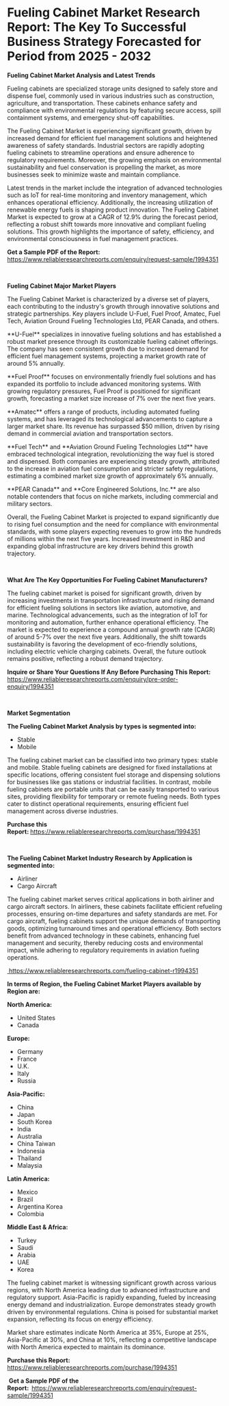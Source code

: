 <p><h1>Fueling Cabinet Market Research Report: The Key To Successful Business Strategy Forecasted for Period from 2025 - 2032</h1></p><p><strong>Fueling Cabinet Market Analysis and Latest Trends</strong></p>
<p><p>Fueling cabinets are specialized storage units designed to safely store and dispense fuel, commonly used in various industries such as construction, agriculture, and transportation. These cabinets enhance safety and compliance with environmental regulations by featuring secure access, spill containment systems, and emergency shut-off capabilities. </p><p>The Fueling Cabinet Market is experiencing significant growth, driven by increased demand for efficient fuel management solutions and heightened awareness of safety standards. Industrial sectors are rapidly adopting fueling cabinets to streamline operations and ensure adherence to regulatory requirements. Moreover, the growing emphasis on environmental sustainability and fuel conservation is propelling the market, as more businesses seek to minimize waste and maintain compliance.</p><p>Latest trends in the market include the integration of advanced technologies such as IoT for real-time monitoring and inventory management, which enhances operational efficiency. Additionally, the increasing utilization of renewable energy fuels is shaping product innovation. The Fueling Cabinet Market is expected to grow at a CAGR of 12.9% during the forecast period, reflecting a robust shift towards more innovative and compliant fueling solutions. This growth highlights the importance of safety, efficiency, and environmental consciousness in fuel management practices.</p></p>
<p><strong>Get a Sample PDF of the Report:&nbsp;</strong> <a href="https://www.reliableresearchreports.com/enquiry/request-sample/1994351?utm_campaign=2202&utm_medium=2&utm_source=Github&utm_content=ia&utm_term=12042025&utm_id=fueling-cabinet">https://www.reliableresearchreports.com/enquiry/request-sample/1994351</a></p>
<p>&nbsp;</p>
<p><strong>Fueling Cabinet Major Market Players</strong></p>
<p><p>The Fueling Cabinet Market is characterized by a diverse set of players, each contributing to the industry's growth through innovative solutions and strategic partnerships. Key players include U-Fuel, Fuel Proof, Amatec, Fuel Tech, Aviation Ground Fueling Technologies Ltd, PEAR Canada, and others.</p><p>**U-Fuel** specializes in innovative fueling solutions and has established a robust market presence through its customizable fueling cabinet offerings. The company has seen consistent growth due to increased demand for efficient fuel management systems, projecting a market growth rate of around 5% annually.</p><p>**Fuel Proof** focuses on environmentally friendly fuel solutions and has expanded its portfolio to include advanced monitoring systems. With growing regulatory pressures, Fuel Proof is positioned for significant growth, forecasting a market size increase of 7% over the next five years.</p><p>**Amatec** offers a range of products, including automated fueling systems, and has leveraged its technological advancements to capture a larger market share. Its revenue has surpassed $50 million, driven by rising demand in commercial aviation and transportation sectors.</p><p>**Fuel Tech** and **Aviation Ground Fueling Technologies Ltd** have embraced technological integration, revolutionizing the way fuel is stored and dispensed. Both companies are experiencing steady growth, attributed to the increase in aviation fuel consumption and stricter safety regulations, estimating a combined market size growth of approximately 6% annually.</p><p>**PEAR Canada** and **Core Engineered Solutions, Inc.** are also notable contenders that focus on niche markets, including commercial and military sectors.</p><p>Overall, the Fueling Cabinet Market is projected to expand significantly due to rising fuel consumption and the need for compliance with environmental standards, with some players expecting revenues to grow into the hundreds of millions within the next five years. Increased investment in R&D and expanding global infrastructure are key drivers behind this growth trajectory.</p></p>
<p>&nbsp;</p>
<p><strong>What Are The Key Opportunities For Fueling Cabinet Manufacturers?</strong></p>
<p><p>The fueling cabinet market is poised for significant growth, driven by increasing investments in transportation infrastructure and rising demand for efficient fueling solutions in sectors like aviation, automotive, and marine. Technological advancements, such as the integration of IoT for monitoring and automation, further enhance operational efficiency. The market is expected to experience a compound annual growth rate (CAGR) of around 5-7% over the next five years. Additionally, the shift towards sustainability is favoring the development of eco-friendly solutions, including electric vehicle charging cabinets. Overall, the future outlook remains positive, reflecting a robust demand trajectory.</p></p>
<p><strong>Inquire or Share Your Questions If Any Before Purchasing This Report:</strong> <a href="https://www.reliableresearchreports.com/enquiry/pre-order-enquiry/1994351?utm_campaign=2202&utm_medium=2&utm_source=Github&utm_content=ia&utm_term=12042025&utm_id=fueling-cabinet">https://www.reliableresearchreports.com/enquiry/pre-order-enquiry/1994351</a></p>
<p>&nbsp;</p>
<p><strong>Market Segmentation</strong></p>
<p><strong>The Fueling Cabinet Market Analysis by types is segmented into:</strong></p>
<p><ul><li>Stable</li><li>Mobile</li></ul></p>
<p><p>The fueling cabinet market can be classified into two primary types: stable and mobile. Stable fueling cabinets are designed for fixed installations at specific locations, offering consistent fuel storage and dispensing solutions for businesses like gas stations or industrial facilities. In contrast, mobile fueling cabinets are portable units that can be easily transported to various sites, providing flexibility for temporary or remote fueling needs. Both types cater to distinct operational requirements, ensuring efficient fuel management across diverse industries.</p></p>
<p><strong>Purchase this Report:&nbsp;</strong><a href="https://www.reliableresearchreports.com/purchase/1994351?utm_campaign=2202&utm_medium=2&utm_source=Github&utm_content=ia&utm_term=12042025&utm_id=fueling-cabinet">https://www.reliableresearchreports.com/purchase/1994351</a></p>
<p>&nbsp;</p>
<p><strong>The Fueling Cabinet Market Industry Research by Application is segmented into:</strong></p>
<p><ul><li>Airliner</li><li>Cargo Aircraft</li></ul></p>
<p><p>The fueling cabinet market serves critical applications in both airliner and cargo aircraft sectors. In airliners, these cabinets facilitate efficient refueling processes, ensuring on-time departures and safety standards are met. For cargo aircraft, fueling cabinets support the unique demands of transporting goods, optimizing turnaround times and operational efficiency. Both sectors benefit from advanced technology in these cabinets, enhancing fuel management and security, thereby reducing costs and environmental impact, while adhering to regulatory requirements in aviation fueling operations.</p></p>
<p><a href="https://www.reliableresearchreports.com/fueling-cabinet-r1994351?utm_campaign=2202&utm_medium=2&utm_source=Github&utm_content=ia&utm_term=12042025&utm_id=fueling-cabinet">&nbsp;https://www.reliableresearchreports.com/fueling-cabinet-r1994351</a></p>
<p><strong>In terms of Region, the Fueling Cabinet Market Players available by Region are:</strong></p>
<p>
    <p> <strong> North America: </strong>
        <ul>
            <li>United States</li>
            <li>Canada</li>
        </ul>
        </p> 
    <p> <strong> Europe: </strong>
        <ul>
            <li>Germany</li>
            <li>France</li>
            <li>U.K.</li>
            <li>Italy</li>
            <li>Russia</li>
        </ul>
        </p> 
    <p> <strong> Asia-Pacific: </strong>
        <ul>
            <li>China</li>
            <li>Japan</li>
            <li>South Korea</li>
            <li>India</li>
            <li>Australia</li>
            <li>China Taiwan</li>
            <li>Indonesia</li>
            <li>Thailand</li>
            <li>Malaysia</li>
        </ul>
        </p> 
    <p> <strong> Latin America: </strong>
        <ul>
            <li>Mexico</li>
            <li>Brazil</li>
            <li>Argentina Korea</li>
            <li>Colombia</li>
        </ul>
        </p> 
    <p> <strong> Middle East & Africa: </strong>
        <ul>
            <li>Turkey</li>
            <li>Saudi</li>
            <li>Arabia</li>
            <li>UAE</li>
            <li>Korea</li>
        </ul>
    </p>
    </p>
<p><p>The fueling cabinet market is witnessing significant growth across various regions, with North America leading due to advanced infrastructure and regulatory support. Asia-Pacific is rapidly expanding, fueled by increasing energy demand and industrialization. Europe demonstrates steady growth driven by environmental regulations. China is poised for substantial market expansion, reflecting its focus on energy efficiency. </p><p>Market share estimates indicate North America at 35%, Europe at 25%, Asia-Pacific at 30%, and China at 10%, reflecting a competitive landscape with North America expected to maintain its dominance.</p></p>
<p><strong>Purchase this Report: </strong><a href="https://www.reliableresearchreports.com/purchase/1994351?utm_campaign=2202&utm_medium=2&utm_source=Github&utm_content=ia&utm_term=12042025&utm_id=fueling-cabinet">https://www.reliableresearchreports.com/purchase/1994351</a></p>
<p>&nbsp;<strong>Get a Sample PDF of the Report:&nbsp;&nbsp;</strong><a href="https://www.reliableresearchreports.com/enquiry/request-sample/1994351?utm_campaign=2202&utm_medium=2&utm_source=Github&utm_content=ia&utm_term=12042025&utm_id=fueling-cabinet">https://www.reliableresearchreports.com/enquiry/request-sample/1994351</a></p>
<p><strong></strong></p>
<p><p></p><p></p><p></p></p>